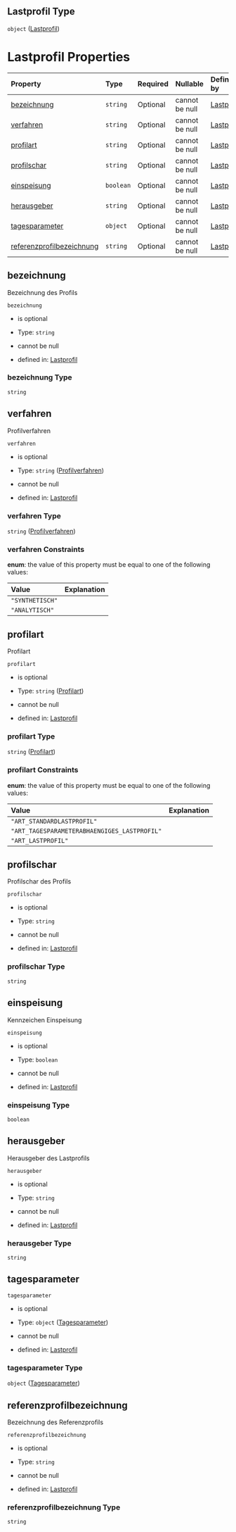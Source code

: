 ## Lastprofil Type

`object` ([Lastprofil](lastprofil.md))

# Lastprofil Properties

| Property                                                | Type      | Required | Nullable       | Defined by                                                                                                                                                                                                      |
| :------------------------------------------------------ | :-------- | :------- | :------------- | :-------------------------------------------------------------------------------------------------------------------------------------------------------------------------------------------------------------- |
| [bezeichnung](#bezeichnung)                             | `string`  | Optional | cannot be null | [Lastprofil](lastprofil-properties-bezeichnung.md "https://raw.githubusercontent.com/conuti-gmbh/bo4e-schema/master/schemas/v1/com/Lastprofil.schema.json#/properties/bezeichnung")                             |
| [verfahren](#verfahren)                                 | `string`  | Optional | cannot be null | [Lastprofil](profilverfahren.md "https://raw.githubusercontent.com/conuti-gmbh/bo4e-schema/master/schemas/v1/enum/Profilverfahren.schema.json#/properties/verfahren")                                           |
| [profilart](#profilart)                                 | `string`  | Optional | cannot be null | [Lastprofil](profilart.md "https://raw.githubusercontent.com/conuti-gmbh/bo4e-schema/master/schemas/v1/enum/Profilart.schema.json#/properties/profilart")                                                       |
| [profilschar](#profilschar)                             | `string`  | Optional | cannot be null | [Lastprofil](lastprofil-properties-profilschar.md "https://raw.githubusercontent.com/conuti-gmbh/bo4e-schema/master/schemas/v1/com/Lastprofil.schema.json#/properties/profilschar")                             |
| [einspeisung](#einspeisung)                             | `boolean` | Optional | cannot be null | [Lastprofil](lastprofil-properties-einspeisung.md "https://raw.githubusercontent.com/conuti-gmbh/bo4e-schema/master/schemas/v1/com/Lastprofil.schema.json#/properties/einspeisung")                             |
| [herausgeber](#herausgeber)                             | `string`  | Optional | cannot be null | [Lastprofil](lastprofil-properties-herausgeber.md "https://raw.githubusercontent.com/conuti-gmbh/bo4e-schema/master/schemas/v1/com/Lastprofil.schema.json#/properties/herausgeber")                             |
| [tagesparameter](#tagesparameter)                       | `object`  | Optional | cannot be null | [Lastprofil](tagesparameter.md "https://raw.githubusercontent.com/conuti-gmbh/bo4e-schema/master/schemas/v1/com/Tagesparameter.schema.json#/properties/tagesparameter")                                         |
| [referenzprofilbezeichnung](#referenzprofilbezeichnung) | `string`  | Optional | cannot be null | [Lastprofil](lastprofil-properties-referenzprofilbezeichnung.md "https://raw.githubusercontent.com/conuti-gmbh/bo4e-schema/master/schemas/v1/com/Lastprofil.schema.json#/properties/referenzprofilbezeichnung") |

## bezeichnung

Bezeichnung des Profils

`bezeichnung`

*   is optional

*   Type: `string`

*   cannot be null

*   defined in: [Lastprofil](lastprofil-properties-bezeichnung.md "https://raw.githubusercontent.com/conuti-gmbh/bo4e-schema/master/schemas/v1/com/Lastprofil.schema.json#/properties/bezeichnung")

### bezeichnung Type

`string`

## verfahren

Profilverfahren

`verfahren`

*   is optional

*   Type: `string` ([Profilverfahren](profilverfahren.md))

*   cannot be null

*   defined in: [Lastprofil](profilverfahren.md "https://raw.githubusercontent.com/conuti-gmbh/bo4e-schema/master/schemas/v1/enum/Profilverfahren.schema.json#/properties/verfahren")

### verfahren Type

`string` ([Profilverfahren](profilverfahren.md))

### verfahren Constraints

**enum**: the value of this property must be equal to one of the following values:

| Value           | Explanation |
| :-------------- | :---------- |
| `"SYNTHETISCH"` |             |
| `"ANALYTISCH"`  |             |

## profilart

Profilart

`profilart`

*   is optional

*   Type: `string` ([Profilart](profilart.md))

*   cannot be null

*   defined in: [Lastprofil](profilart.md "https://raw.githubusercontent.com/conuti-gmbh/bo4e-schema/master/schemas/v1/enum/Profilart.schema.json#/properties/profilart")

### profilart Type

`string` ([Profilart](profilart.md))

### profilart Constraints

**enum**: the value of this property must be equal to one of the following values:

| Value                                        | Explanation |
| :------------------------------------------- | :---------- |
| `"ART_STANDARDLASTPROFIL"`                   |             |
| `"ART_TAGESPARAMETERABHAENGIGES_LASTPROFIL"` |             |
| `"ART_LASTPROFIL"`                           |             |

## profilschar

Profilschar des Profils

`profilschar`

*   is optional

*   Type: `string`

*   cannot be null

*   defined in: [Lastprofil](lastprofil-properties-profilschar.md "https://raw.githubusercontent.com/conuti-gmbh/bo4e-schema/master/schemas/v1/com/Lastprofil.schema.json#/properties/profilschar")

### profilschar Type

`string`

## einspeisung

Kennzeichen Einspeisung

`einspeisung`

*   is optional

*   Type: `boolean`

*   cannot be null

*   defined in: [Lastprofil](lastprofil-properties-einspeisung.md "https://raw.githubusercontent.com/conuti-gmbh/bo4e-schema/master/schemas/v1/com/Lastprofil.schema.json#/properties/einspeisung")

### einspeisung Type

`boolean`

## herausgeber

Herausgeber des Lastprofils

`herausgeber`

*   is optional

*   Type: `string`

*   cannot be null

*   defined in: [Lastprofil](lastprofil-properties-herausgeber.md "https://raw.githubusercontent.com/conuti-gmbh/bo4e-schema/master/schemas/v1/com/Lastprofil.schema.json#/properties/herausgeber")

### herausgeber Type

`string`

## tagesparameter



`tagesparameter`

*   is optional

*   Type: `object` ([Tagesparameter](tagesparameter.md))

*   cannot be null

*   defined in: [Lastprofil](tagesparameter.md "https://raw.githubusercontent.com/conuti-gmbh/bo4e-schema/master/schemas/v1/com/Tagesparameter.schema.json#/properties/tagesparameter")

### tagesparameter Type

`object` ([Tagesparameter](tagesparameter.md))

## referenzprofilbezeichnung

Bezeichnung des Referenzprofils

`referenzprofilbezeichnung`

*   is optional

*   Type: `string`

*   cannot be null

*   defined in: [Lastprofil](lastprofil-properties-referenzprofilbezeichnung.md "https://raw.githubusercontent.com/conuti-gmbh/bo4e-schema/master/schemas/v1/com/Lastprofil.schema.json#/properties/referenzprofilbezeichnung")

### referenzprofilbezeichnung Type

`string`
